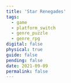```yaml
---
title: 'Star Renegades'
tags:
  - game
  - platform_switch
  - genre_puzzle
  - genre_rpg
digital: false
physical: true
guide: false
pending: false
date: 2021-09-09
permalink: false
---
```

